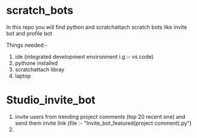 # scratch_bots
In this repo you will find python and scratchattach scratch bots like invite bot and profile bot 


Things needed:- 
1. ide (integrated development environment i.g :- vs code)
2. pythone installed
3. scratchattach libray
4. laptop

# Studio_invite_bot
1. invite users from trending project comments (top 20 recent one) and send them invite link (file :- "Invite_bot_featured(project comment).py")
2. 

